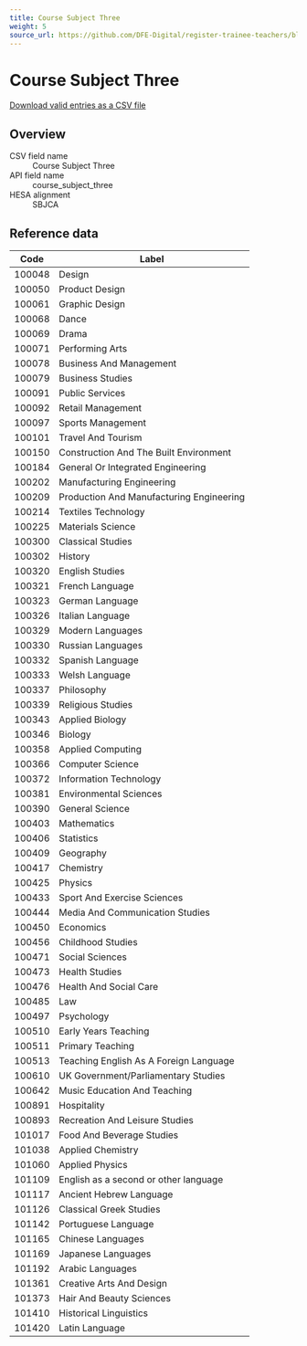 ```yaml
---
title: Course Subject Three
weight: 5
source_url: https://github.com/DFE-Digital/register-trainee-teachers/blob/main/app/lib/hesa/reference_data/v2025_0.rb
---
```


<h1 id="course-subject-three">Course Subject Three</h1>

<p><a href="/reference-data/v2025.0/course_subject_three/download">Download valid entries as a CSV file</a></p>

<h2 id="overview">Overview</h2>

<dl class="govuk-summary-list">
  <div class="govuk-summary-list__row">
    <dt class="govuk-summary-list__key">
      CSV field name
    </dt>
    <dd class="govuk-summary-list__value">
      Course Subject Three
    </dd>
  </div>
  <div class="govuk-summary-list__row">
    <dt class="govuk-summary-list__key">
      API field name
    </dt>
    <dd class="govuk-summary-list__value">
      course_subject_three
    </dd>
  </div>
  <div class="govuk-summary-list__row">
    <dt class="govuk-summary-list__key">
      HESA alignment
    </dt>
    <dd class="govuk-summary-list__value">
      SBJCA
    </dd>
  </div>
</dl>

<h2 id="reference-data">Reference data</h2>

<table class="govuk-table">
  <thead class="govuk-table__head">
    <tr class="govuk-table__row">
      <th scope="col" class="govuk-table__header">Code</th>
      <th scope="col" class="govuk-table__header">Label</th>
    </tr>
  </thead>
  <tbody class="govuk-table__body">
      <tr class="govuk-table__row">
        <td class="govuk-table__cell">100048</td>
        <td class="govuk-table__cell">Design</td>
      </tr>
      <tr class="govuk-table__row">
        <td class="govuk-table__cell">100050</td>
        <td class="govuk-table__cell">Product Design</td>
      </tr>
      <tr class="govuk-table__row">
        <td class="govuk-table__cell">100061</td>
        <td class="govuk-table__cell">Graphic Design</td>
      </tr>
      <tr class="govuk-table__row">
        <td class="govuk-table__cell">100068</td>
        <td class="govuk-table__cell">Dance</td>
      </tr>
      <tr class="govuk-table__row">
        <td class="govuk-table__cell">100069</td>
        <td class="govuk-table__cell">Drama</td>
      </tr>
      <tr class="govuk-table__row">
        <td class="govuk-table__cell">100071</td>
        <td class="govuk-table__cell">Performing Arts</td>
      </tr>
      <tr class="govuk-table__row">
        <td class="govuk-table__cell">100078</td>
        <td class="govuk-table__cell">Business And Management</td>
      </tr>
      <tr class="govuk-table__row">
        <td class="govuk-table__cell">100079</td>
        <td class="govuk-table__cell">Business Studies</td>
      </tr>
      <tr class="govuk-table__row">
        <td class="govuk-table__cell">100091</td>
        <td class="govuk-table__cell">Public Services</td>
      </tr>
      <tr class="govuk-table__row">
        <td class="govuk-table__cell">100092</td>
        <td class="govuk-table__cell">Retail Management</td>
      </tr>
      <tr class="govuk-table__row">
        <td class="govuk-table__cell">100097</td>
        <td class="govuk-table__cell">Sports Management</td>
      </tr>
      <tr class="govuk-table__row">
        <td class="govuk-table__cell">100101</td>
        <td class="govuk-table__cell">Travel And Tourism</td>
      </tr>
      <tr class="govuk-table__row">
        <td class="govuk-table__cell">100150</td>
        <td class="govuk-table__cell">Construction And The Built Environment</td>
      </tr>
      <tr class="govuk-table__row">
        <td class="govuk-table__cell">100184</td>
        <td class="govuk-table__cell">General Or Integrated Engineering</td>
      </tr>
      <tr class="govuk-table__row">
        <td class="govuk-table__cell">100202</td>
        <td class="govuk-table__cell">Manufacturing Engineering</td>
      </tr>
      <tr class="govuk-table__row">
        <td class="govuk-table__cell">100209</td>
        <td class="govuk-table__cell">Production And Manufacturing Engineering</td>
      </tr>
      <tr class="govuk-table__row">
        <td class="govuk-table__cell">100214</td>
        <td class="govuk-table__cell">Textiles Technology</td>
      </tr>
      <tr class="govuk-table__row">
        <td class="govuk-table__cell">100225</td>
        <td class="govuk-table__cell">Materials Science</td>
      </tr>
      <tr class="govuk-table__row">
        <td class="govuk-table__cell">100300</td>
        <td class="govuk-table__cell">Classical Studies</td>
      </tr>
      <tr class="govuk-table__row">
        <td class="govuk-table__cell">100302</td>
        <td class="govuk-table__cell">History</td>
      </tr>
      <tr class="govuk-table__row">
        <td class="govuk-table__cell">100320</td>
        <td class="govuk-table__cell">English Studies</td>
      </tr>
      <tr class="govuk-table__row">
        <td class="govuk-table__cell">100321</td>
        <td class="govuk-table__cell">French Language</td>
      </tr>
      <tr class="govuk-table__row">
        <td class="govuk-table__cell">100323</td>
        <td class="govuk-table__cell">German Language</td>
      </tr>
      <tr class="govuk-table__row">
        <td class="govuk-table__cell">100326</td>
        <td class="govuk-table__cell">Italian Language</td>
      </tr>
      <tr class="govuk-table__row">
        <td class="govuk-table__cell">100329</td>
        <td class="govuk-table__cell">Modern Languages</td>
      </tr>
      <tr class="govuk-table__row">
        <td class="govuk-table__cell">100330</td>
        <td class="govuk-table__cell">Russian Languages</td>
      </tr>
      <tr class="govuk-table__row">
        <td class="govuk-table__cell">100332</td>
        <td class="govuk-table__cell">Spanish Language</td>
      </tr>
      <tr class="govuk-table__row">
        <td class="govuk-table__cell">100333</td>
        <td class="govuk-table__cell">Welsh Language</td>
      </tr>
      <tr class="govuk-table__row">
        <td class="govuk-table__cell">100337</td>
        <td class="govuk-table__cell">Philosophy</td>
      </tr>
      <tr class="govuk-table__row">
        <td class="govuk-table__cell">100339</td>
        <td class="govuk-table__cell">Religious Studies</td>
      </tr>
      <tr class="govuk-table__row">
        <td class="govuk-table__cell">100343</td>
        <td class="govuk-table__cell">Applied Biology</td>
      </tr>
      <tr class="govuk-table__row">
        <td class="govuk-table__cell">100346</td>
        <td class="govuk-table__cell">Biology</td>
      </tr>
      <tr class="govuk-table__row">
        <td class="govuk-table__cell">100358</td>
        <td class="govuk-table__cell">Applied Computing</td>
      </tr>
      <tr class="govuk-table__row">
        <td class="govuk-table__cell">100366</td>
        <td class="govuk-table__cell">Computer Science</td>
      </tr>
      <tr class="govuk-table__row">
        <td class="govuk-table__cell">100372</td>
        <td class="govuk-table__cell">Information Technology</td>
      </tr>
      <tr class="govuk-table__row">
        <td class="govuk-table__cell">100381</td>
        <td class="govuk-table__cell">Environmental Sciences</td>
      </tr>
      <tr class="govuk-table__row">
        <td class="govuk-table__cell">100390</td>
        <td class="govuk-table__cell">General Science</td>
      </tr>
      <tr class="govuk-table__row">
        <td class="govuk-table__cell">100403</td>
        <td class="govuk-table__cell">Mathematics</td>
      </tr>
      <tr class="govuk-table__row">
        <td class="govuk-table__cell">100406</td>
        <td class="govuk-table__cell">Statistics</td>
      </tr>
      <tr class="govuk-table__row">
        <td class="govuk-table__cell">100409</td>
        <td class="govuk-table__cell">Geography</td>
      </tr>
      <tr class="govuk-table__row">
        <td class="govuk-table__cell">100417</td>
        <td class="govuk-table__cell">Chemistry</td>
      </tr>
      <tr class="govuk-table__row">
        <td class="govuk-table__cell">100425</td>
        <td class="govuk-table__cell">Physics</td>
      </tr>
      <tr class="govuk-table__row">
        <td class="govuk-table__cell">100433</td>
        <td class="govuk-table__cell">Sport And Exercise Sciences</td>
      </tr>
      <tr class="govuk-table__row">
        <td class="govuk-table__cell">100444</td>
        <td class="govuk-table__cell">Media And Communication Studies</td>
      </tr>
      <tr class="govuk-table__row">
        <td class="govuk-table__cell">100450</td>
        <td class="govuk-table__cell">Economics</td>
      </tr>
      <tr class="govuk-table__row">
        <td class="govuk-table__cell">100456</td>
        <td class="govuk-table__cell">Childhood Studies</td>
      </tr>
      <tr class="govuk-table__row">
        <td class="govuk-table__cell">100471</td>
        <td class="govuk-table__cell">Social Sciences</td>
      </tr>
      <tr class="govuk-table__row">
        <td class="govuk-table__cell">100473</td>
        <td class="govuk-table__cell">Health Studies</td>
      </tr>
      <tr class="govuk-table__row">
        <td class="govuk-table__cell">100476</td>
        <td class="govuk-table__cell">Health And Social Care</td>
      </tr>
      <tr class="govuk-table__row">
        <td class="govuk-table__cell">100485</td>
        <td class="govuk-table__cell">Law</td>
      </tr>
      <tr class="govuk-table__row">
        <td class="govuk-table__cell">100497</td>
        <td class="govuk-table__cell">Psychology</td>
      </tr>
      <tr class="govuk-table__row">
        <td class="govuk-table__cell">100510</td>
        <td class="govuk-table__cell">Early Years Teaching</td>
      </tr>
      <tr class="govuk-table__row">
        <td class="govuk-table__cell">100511</td>
        <td class="govuk-table__cell">Primary Teaching</td>
      </tr>
      <tr class="govuk-table__row">
        <td class="govuk-table__cell">100513</td>
        <td class="govuk-table__cell">Teaching English As A Foreign Language</td>
      </tr>
      <tr class="govuk-table__row">
        <td class="govuk-table__cell">100610</td>
        <td class="govuk-table__cell">UK Government/Parliamentary Studies</td>
      </tr>
      <tr class="govuk-table__row">
        <td class="govuk-table__cell">100642</td>
        <td class="govuk-table__cell">Music Education And Teaching</td>
      </tr>
      <tr class="govuk-table__row">
        <td class="govuk-table__cell">100891</td>
        <td class="govuk-table__cell">Hospitality</td>
      </tr>
      <tr class="govuk-table__row">
        <td class="govuk-table__cell">100893</td>
        <td class="govuk-table__cell">Recreation And Leisure Studies</td>
      </tr>
      <tr class="govuk-table__row">
        <td class="govuk-table__cell">101017</td>
        <td class="govuk-table__cell">Food And Beverage Studies</td>
      </tr>
      <tr class="govuk-table__row">
        <td class="govuk-table__cell">101038</td>
        <td class="govuk-table__cell">Applied Chemistry</td>
      </tr>
      <tr class="govuk-table__row">
        <td class="govuk-table__cell">101060</td>
        <td class="govuk-table__cell">Applied Physics</td>
      </tr>
      <tr class="govuk-table__row">
        <td class="govuk-table__cell">101109</td>
        <td class="govuk-table__cell">English as a second or other language</td>
      </tr>
      <tr class="govuk-table__row">
        <td class="govuk-table__cell">101117</td>
        <td class="govuk-table__cell">Ancient Hebrew Language</td>
      </tr>
      <tr class="govuk-table__row">
        <td class="govuk-table__cell">101126</td>
        <td class="govuk-table__cell">Classical Greek Studies</td>
      </tr>
      <tr class="govuk-table__row">
        <td class="govuk-table__cell">101142</td>
        <td class="govuk-table__cell">Portuguese Language</td>
      </tr>
      <tr class="govuk-table__row">
        <td class="govuk-table__cell">101165</td>
        <td class="govuk-table__cell">Chinese Languages</td>
      </tr>
      <tr class="govuk-table__row">
        <td class="govuk-table__cell">101169</td>
        <td class="govuk-table__cell">Japanese Languages</td>
      </tr>
      <tr class="govuk-table__row">
        <td class="govuk-table__cell">101192</td>
        <td class="govuk-table__cell">Arabic Languages</td>
      </tr>
      <tr class="govuk-table__row">
        <td class="govuk-table__cell">101361</td>
        <td class="govuk-table__cell">Creative Arts And Design</td>
      </tr>
      <tr class="govuk-table__row">
        <td class="govuk-table__cell">101373</td>
        <td class="govuk-table__cell">Hair And Beauty Sciences</td>
      </tr>
      <tr class="govuk-table__row">
        <td class="govuk-table__cell">101410</td>
        <td class="govuk-table__cell">Historical Linguistics</td>
      </tr>
      <tr class="govuk-table__row">
        <td class="govuk-table__cell">101420</td>
        <td class="govuk-table__cell">Latin Language</td>
      </tr>
  </tbody>
</table>
